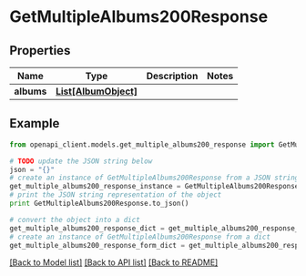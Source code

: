 # GetMultipleAlbums200Response


## Properties
Name | Type | Description | Notes
------------ | ------------- | ------------- | -------------
**albums** | [**List[AlbumObject]**](AlbumObject.md) |  | 

## Example

```python
from openapi_client.models.get_multiple_albums200_response import GetMultipleAlbums200Response

# TODO update the JSON string below
json = "{}"
# create an instance of GetMultipleAlbums200Response from a JSON string
get_multiple_albums200_response_instance = GetMultipleAlbums200Response.from_json(json)
# print the JSON string representation of the object
print GetMultipleAlbums200Response.to_json()

# convert the object into a dict
get_multiple_albums200_response_dict = get_multiple_albums200_response_instance.to_dict()
# create an instance of GetMultipleAlbums200Response from a dict
get_multiple_albums200_response_form_dict = get_multiple_albums200_response.from_dict(get_multiple_albums200_response_dict)
```
[[Back to Model list]](../README.md#documentation-for-models) [[Back to API list]](../README.md#documentation-for-api-endpoints) [[Back to README]](../README.md)


